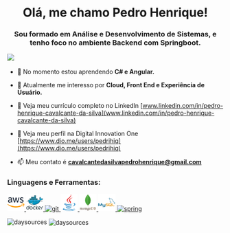 
<h1 align="center">Olá, me chamo Pedro Henrique!</h1>  
<h3 align="center">Sou formado em Análise e Desenvolvimento de Sistemas, e tenho foco no ambiente Backend com Springboot.</h3>  
  
<p align="left"> <img src="https://komarev.com/ghpvc/?username=daysources&label=Visualizações&color=0e75b6&style=flat"/> </p>  
  
- 🌱 No momento estou aprendendo **C# e Angular.**   
  
- 💬 Atualmente me interesso por **Cloud, Front End e Experiência de Usuário.**  

- 📄 Veja meu currículo completo no LinkedIn [www.linkedin.com/in/pedro-henrique-cavalcante-da-silva](www.linkedin.com/in/pedro-henrique-cavalcante-da-silva)  

- 📝 Veja meu perfil na Digital Innovation One [https://www.dio.me/users/pedrihiq](https://www.dio.me/users/pedrihiq) 

- 📫 Meu contato é **cavalcantedasilvapedrohenrique@gmail.com**  

  
<h3 align="left">Linguagens e Ferramentas:</h3>  
<p align="left"> <a href="https://aws.amazon.com" target="_blank" rel="noreferrer"> <img src="https://raw.githubusercontent.com/devicons/devicon/master/icons/amazonwebservices/amazonwebservices-original-wordmark.svg" alt="aws" width="40" height="40"/> </a> <a href="https://www.docker.com/" target="_blank" rel="noreferrer"> <img src="https://raw.githubusercontent.com/devicons/devicon/master/icons/docker/docker-original-wordmark.svg" alt="docker" width="40" height="40"/> </a> <a href="https://git-scm.com/" target="_blank" rel="noreferrer"> <img src="https://www.vectorlogo.zone/logos/git-scm/git-scm-icon.svg" alt="git" width="40" height="40"/> </a> <a href="https://www.java.com" target="_blank" rel="noreferrer"> <img src="https://raw.githubusercontent.com/devicons/devicon/master/icons/java/java-original.svg" alt="java" width="40" height="40"/> </a> <a href="https://www.mongodb.com/" target="_blank" rel="noreferrer"> <img src="https://raw.githubusercontent.com/devicons/devicon/master/icons/mongodb/mongodb-original-wordmark.svg" alt="mongodb" width="40" height="40"/> </a> <a href="https://www.mysql.com/" target="_blank" rel="noreferrer"> <img src="https://raw.githubusercontent.com/devicons/devicon/master/icons/mysql/mysql-original-wordmark.svg" alt="mysql" width="40" height="40"/> </a> <a href="https://spring.io/" target="_blank" rel="noreferrer"> <img src="https://www.vectorlogo.zone/logos/springio/springio-icon.svg" alt="spring" width="40" height="40"/> </a> </p>  
  
<p><img align="left" src="https://github-readme-stats.vercel.app/api/top-langs?username=daysources&show_icons=true&locale=en&layout=compact" alt="daysources" /></p>  
  
<p>&nbsp;<img align="center" src="https://github-readme-stats.vercel.app/api?username=daysources&show_icons=true&locale=en" alt="daysources" /></p>
